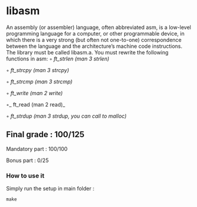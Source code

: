 # libasm
An assembly (or assembler) language, often abbreviated asm, is a low-level programming language for a computer, or other programmable device, in which there is a very strong (but often not one-to-one) correspondence between the language and the architecture’s machine code instructions. The library must be called libasm.a. You must rewrite the following functions in asm:
◦ _ft_strlen (man 3 strlen)_

◦ _ft_strcpy (man 3 strcpy)_

◦ _ft_strcmp (man 3 strcmp)_

◦ _ft_write (man 2 write)_

◦_ ft_read (man 2 read)_

◦ _ft_strdup (man 3 strdup, you can call to malloc)_

<h2>Final grade : 100/125</h2>
<p>Mandatory part : 100/100</p>
<p>Bonus part : 0/25</p>
<h3>How to use it</h3>
<p>Simply run the setup in main folder :</p>
<pre>
<code>make</code>
</pre>
